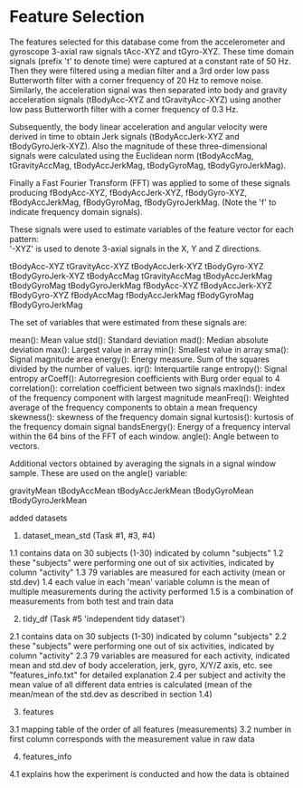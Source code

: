 Feature Selection 
=================

The features selected for this database come from the accelerometer and gyroscope 3-axial raw signals tAcc-XYZ and tGyro-XYZ. These time domain signals (prefix 't' to denote time) were captured at a constant rate of 50 Hz. Then they were filtered using a median filter and a 3rd order low pass Butterworth filter with a corner frequency of 20 Hz to remove noise. Similarly, the acceleration signal was then separated into body and gravity acceleration signals (tBodyAcc-XYZ and tGravityAcc-XYZ) using another low pass Butterworth filter with a corner frequency of 0.3 Hz. 

Subsequently, the body linear acceleration and angular velocity were derived in time to obtain Jerk signals (tBodyAccJerk-XYZ and tBodyGyroJerk-XYZ). Also the magnitude of these three-dimensional signals were calculated using the Euclidean norm (tBodyAccMag, tGravityAccMag, tBodyAccJerkMag, tBodyGyroMag, tBodyGyroJerkMag). 

Finally a Fast Fourier Transform (FFT) was applied to some of these signals producing fBodyAcc-XYZ, fBodyAccJerk-XYZ, fBodyGyro-XYZ, fBodyAccJerkMag, fBodyGyroMag, fBodyGyroJerkMag. (Note the 'f' to indicate frequency domain signals). 

These signals were used to estimate variables of the feature vector for each pattern:  
'-XYZ' is used to denote 3-axial signals in the X, Y and Z directions.

tBodyAcc-XYZ
tGravityAcc-XYZ
tBodyAccJerk-XYZ
tBodyGyro-XYZ
tBodyGyroJerk-XYZ
tBodyAccMag
tGravityAccMag
tBodyAccJerkMag
tBodyGyroMag
tBodyGyroJerkMag
fBodyAcc-XYZ
fBodyAccJerk-XYZ
fBodyGyro-XYZ
fBodyAccMag
fBodyAccJerkMag
fBodyGyroMag
fBodyGyroJerkMag

The set of variables that were estimated from these signals are: 

mean(): Mean value
std(): Standard deviation
mad(): Median absolute deviation 
max(): Largest value in array
min(): Smallest value in array
sma(): Signal magnitude area
energy(): Energy measure. Sum of the squares divided by the number of values. 
iqr(): Interquartile range 
entropy(): Signal entropy
arCoeff(): Autorregresion coefficients with Burg order equal to 4
correlation(): correlation coefficient between two signals
maxInds(): index of the frequency component with largest magnitude
meanFreq(): Weighted average of the frequency components to obtain a mean frequency
skewness(): skewness of the frequency domain signal 
kurtosis(): kurtosis of the frequency domain signal 
bandsEnergy(): Energy of a frequency interval within the 64 bins of the FFT of each window.
angle(): Angle between to vectors.

Additional vectors obtained by averaging the signals in a signal window sample. These are used on the angle() variable:

gravityMean
tBodyAccMean
tBodyAccJerkMean
tBodyGyroMean
tBodyGyroJerkMean

added datasets

1. dataset_mean_std (Task #1, #3, #4)

1.1 contains data on 30 subjects (1-30) indicated by column "subjects"
1.2 these "subjects" were performing one out of six activities, indicated by column "activity"
1.3 79 variables are measured for each activity (mean or std.dev)
1.4 each value in each 'mean' variable column is the mean of multiple measurements during the activity performed 
1.5 is a combination of measurements from both test and train data

2. tidy_df (Task #5 'independent tidy dataset')

2.1 contains data on 30 subjects (1-30) indicated by column "subjects"
2.2 these "subjects" were performing one out of six activities, indicated by column "activity"
2.3 79 variables are measured for each activity, indicated mean and std.dev of body acceleration, jerk, gyro, X/Y/Z axis, etc. see "features_info.txt" for detailed explanation
2.4 per subject and activity the mean value of all different data entries is calculated (mean of the mean/mean of the std.dev as described in section 1.4)

3. features

3.1 mapping table of the order of all features (measurements) 
3.2 number in first column corresponds with the measurement value in raw data

4. features_info

4.1 explains how the experiment is conducted and how the data is obtained
